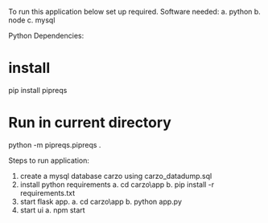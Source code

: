 To run this application below set up required.
Software needed:
a. python
b. node
c. mysql

Python Dependencies:
# install
pip install pipreqs

# Run in current directory
python -m  pipreqs.pipreqs .

Steps to run application:
1. create a mysql database carzo  using carzo_datadump.sql
2. install python requirements 
    a. cd carzo\app
    b. pip install -r requirements.txt
3. start flask app.
    a. cd carzo\app
    b. python app.py
4. start ui 
    a. npm start

